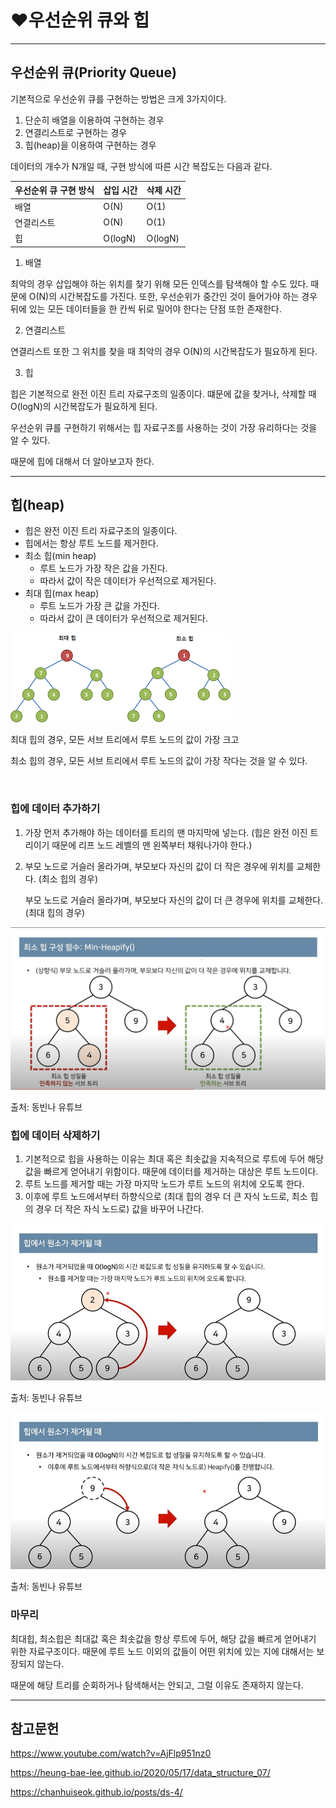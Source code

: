 # ❤우선순위 큐와 힙

---

## 우선순위 큐(Priority Queue)

기본적으로 우선순위 큐를 구현하는 방법은 크게 3가지이다.

1. 단순히 배열을 이용하여 구현하는 경우
2. 연결리스트로 구현하는 경우
3. 힙(heap)을 이용하여 구현하는 경우

데이터의 개수가 N개일 때, 구현 방식에 따른 시간 복잡도는 다음과 같다.

| 우선순위 큐 구현 방식 | 삽입 시간 | 삭제 시간 |
| --------------------- | --------- | --------- |
| 배열                  | O(N)      | O(1)      |
| 연결리스트            | O(N)      | O(1)      |
| 힙                    | O(logN)   | O(logN)   |

1) 배열

최악의 경우 삽입해야 하는 위치를 찾기 위해 모든 인덱스를 탐색해야 할 수도 있다. 때문에 O(N)의 시간복잡도를 가진다. 또한, 우선순위가 중간인 것이 들어가야 하는 경우 뒤에 있는 모든 데이터들을 한 칸씩 뒤로 밀어야 한다는 단점 또한 존재한다.

2) 연결리스트

연결리스트 또한 그 위치를 찾을 때 최악의 경우 O(N)의 시간복잡도가 필요하게 된다.

3) 힙

힙은 기본적으로 완전 이진 트리 자료구조의 일종이다. 떄문에 값을 찾거나, 삭제할 때 O(logN)의 시간복잡도가 필요하게 된다. 

우선순위 큐를 구현하기 위해서는 힙 자료구조를 사용하는 것이 가장 유리하다는 것을 알 수 있다. 

때문에 힙에 대해서 더 알아보고자 한다.

---

## 힙(heap)

- 힙은 완전 이진 트리 자료구조의 일종이다.
- 힙에서는 항상 루트 노드를 제거한다.
- 최소 힙(min heap)
  - 루트 노드가 가장 작은 값을 가진다.
  - 따라서 값이 작은 데이터가 우선적으로 제거된다.
- 최대 힙(max heap)
  - 루트 노드가 가장 큰 값을 가진다.
  - 따라서 값이 큰 데이터가 우선적으로 제거된다.

![minHeap_and_maxHeap](../assets/img/minHeap_and_maxHeap.png)

최대 힙의 경우, 모든 서브 트리에서 루트 노드의 값이 가장 크고

최소 힙의 경우, 모든 서브 트리에서 루트 노드의 값이 가장 작다는 것을 알 수 있다.

<br/>

### 힙에 데이터 추가하기

1. 가장 먼저 추가해야 하는 데이터를 트리의 맨 마지막에 넣는다. (힙은 완전 이진 트리이기 때문에 리프 노드 레벨의 맨 왼쪽부터 채워나가야 한다.)

2. 부모 노드로 거슬러 올라가며, 부모보다 자신의 값이 더 작은 경우에 위치를 교체한다. (최소 힙의 경우)

   부모 노드로 거슬러 올라가며, 부모보다 자신의 값이 더 큰 경우에 위치를 교체한다. (최대 힙의 경우)

![min-heapify()](../assets/img/min-heapify().jpg)

출처: 동빈나 유튜브

### 힙에 데이터 삭제하기

1. 기본적으로 힙을 사용하는 이유는 최대 혹은 최솟값을 지속적으로 루트에 두어 해당 값을 빠르게 얻어내기 위함이다. 때문에 데이터를 제거하는 대상은 루트 노드이다.
2. 루트 노드를 제거할 때는 가장 마지막 노드가 루트 노드의 위치에 오도록 한다.
3. 이후에 루트 노드에서부터 하향식으로 (최대 힙의 경우 더 큰 자식 노드로, 최소 힙의 경우 더 작은 자식 노드로) 값을 바꾸어 나간다.

![delete_element_minheap](../assets/img/delete_element_minheap.jpg)

출처: 동빈나 유튜브

![delete_element_minheap2](../assets/img/delete_element_minheap2.jpg)

출처: 동빈나 유튜브

### 마무리

최대힙, 최소힙은 최대값 혹은 최솟값을 항상 루트에 두어, 해당 값을 빠르게 얻어내기 위한 자료구조이다. 때문에 루트 노드 이외의 값들이 어떤 위치에 있는 지에 대해서는 보장되지 않는다.

때문에 해당 트리를 순회하거나 탐색해서는 안되고, 그럴 이유도 존재하지 않는다.

---

## 참고문헌

https://www.youtube.com/watch?v=AjFlp951nz0

https://heung-bae-lee.github.io/2020/05/17/data_structure_07/

https://chanhuiseok.github.io/posts/ds-4/